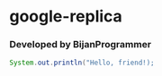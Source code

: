 # google-replica

### Developed by **BijanProgrammer**

```java
System.out.println("Hello, friend!);
```
